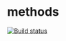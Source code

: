 # methods
[![Build status](https://ci.appveyor.com/api/projects/status/9an4uns7jdxpdhyv?svg=true)](https://ci.appveyor.com/project/oksana-medvedeva/methods)
